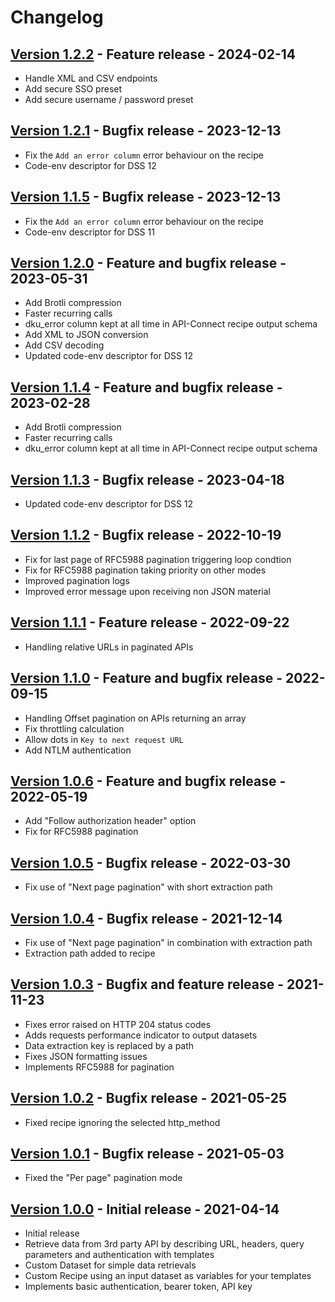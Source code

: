 # Changelog

## [Version 1.2.2](https://github.com/dataiku/dss-plugin-api-connect/releases/tag/v1.2.2) - Feature release - 2024-02-14

- Handle XML and CSV endpoints
- Add secure SSO preset
- Add secure username / password preset

## [Version 1.2.1](https://github.com/dataiku/dss-plugin-api-connect/releases/tag/v1.2.1) - Bugfix release - 2023-12-13

- Fix the `Add an error column` error behaviour on the recipe
- Code-env descriptor for DSS 12

## [Version 1.1.5](https://github.com/dataiku/dss-plugin-api-connect/releases/tag/v1.1.5) - Bugfix release - 2023-12-13

- Fix the `Add an error column` error behaviour on the recipe
- Code-env descriptor for DSS 11

## [Version 1.2.0](https://github.com/dataiku/dss-plugin-api-connect/releases/tag/v1.2.0) - Feature and bugfix release - 2023-05-31

- Add Brotli compression
- Faster recurring calls
- dku_error column kept at all time in API-Connect recipe output schema
- Add XML to JSON conversion
- Add CSV decoding
- Updated code-env descriptor for DSS 12

## [Version 1.1.4](https://github.com/dataiku/dss-plugin-api-connect/releases/tag/v1.1.4) - Feature and bugfix release - 2023-02-28

- Add Brotli compression
- Faster recurring calls
- dku_error column kept at all time in API-Connect recipe output schema

## [Version 1.1.3](https://github.com/dataiku/dss-plugin-api-connect/releases/tag/v1.1.3) - Bugfix release - 2023-04-18

- Updated code-env descriptor for DSS 12

## [Version 1.1.2](https://github.com/dataiku/dss-plugin-api-connect/releases/tag/v1.1.2) - Bugfix release - 2022-10-19

- Fix for last page of RFC5988 pagination triggering loop condtion
- Fix for RFC5988 pagination taking priority on other modes
- Improved pagination logs
- Improved error message upon receiving non JSON material

## [Version 1.1.1](https://github.com/dataiku/dss-plugin-api-connect/releases/tag/v1.1.1) - Feature release - 2022-09-22

- Handling relative URLs in paginated APIs

## [Version 1.1.0](https://github.com/dataiku/dss-plugin-api-connect/releases/tag/v1.1.0) - Feature and bugfix release - 2022-09-15

- Handling Offset pagination on APIs returning an array
- Fix throttling calculation
- Allow dots in `Key to next request URL`
- Add NTLM authentication

## [Version 1.0.6](https://github.com/dataiku/dss-plugin-api-connect/releases/tag/v1.0.6) - Feature and bugfix release - 2022-05-19

- Add "Follow authorization header" option
- Fix for RFC5988 pagination

## [Version 1.0.5](https://github.com/dataiku/dss-plugin-api-connect/releases/tag/v1.0.5) - Bugfix release - 2022-03-30

- Fix use of "Next page pagination" with short extraction path

## [Version 1.0.4](https://github.com/dataiku/dss-plugin-api-connect/releases/tag/v1.0.4) - Bugfix release - 2021-12-14

- Fix use of "Next page pagination" in combination with extraction path
- Extraction path added to recipe

## [Version 1.0.3](https://github.com/dataiku/dss-plugin-api-connect/releases/tag/v1.0.3) - Bugfix and feature release - 2021-11-23

- Fixes error raised on HTTP 204 status codes
- Adds requests performance indicator to output datasets
- Data extraction key is replaced by a path
- Fixes JSON formatting issues
- Implements RFC5988 for pagination

## [Version 1.0.2](https://github.com/dataiku/dss-plugin-api-connect/releases/tag/v1.0.2) - Bugfix release - 2021-05-25

- Fixed recipe ignoring the selected http_method

## [Version 1.0.1](https://github.com/dataiku/dss-plugin-api-connect/releases/tag/v1.0.1) - Bugfix release - 2021-05-03

- Fixed the "Per page" pagination mode

## [Version 1.0.0](https://github.com/dataiku/dss-plugin-api-connect/releases/tag/v1.0.0) - Initial release - 2021-04-14

- Initial release
- Retrieve data from 3rd party API by describing URL, headers, query parameters and authentication with templates
- Custom Dataset for simple data retrievals
- Custom Recipe using an input dataset as variables for your templates
- Implements basic authentication, bearer token, API key
